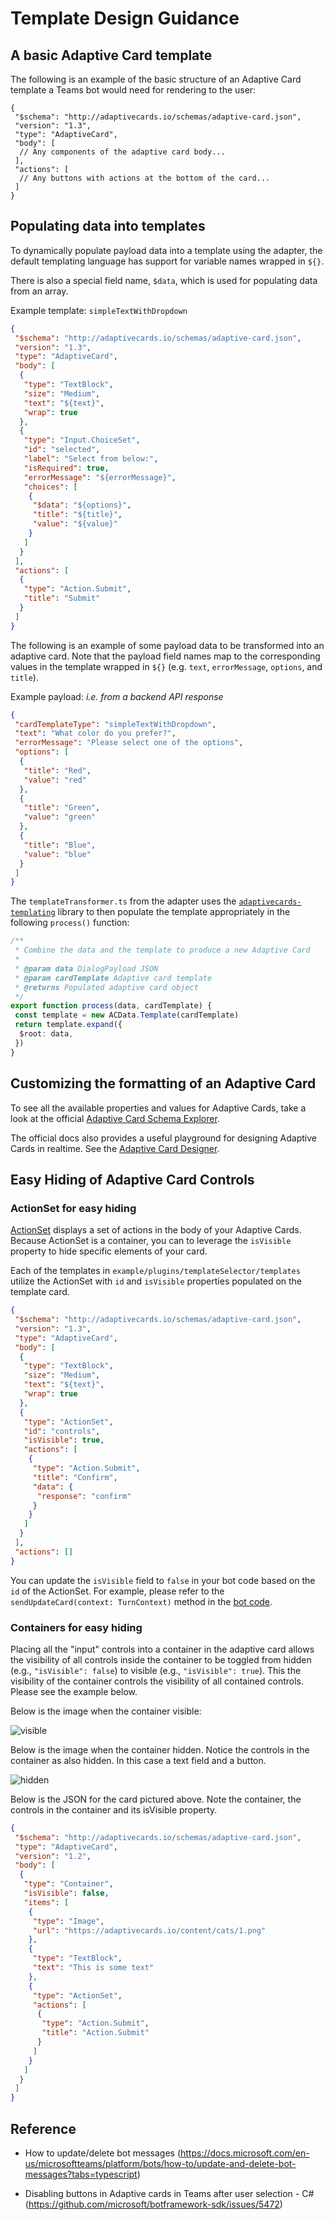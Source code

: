 # Template Design Guidance

## A basic Adaptive Card template

The following is an example of the basic structure of an Adaptive Card template a Teams bot would need for rendering to the user:

```jsonc
{
 "$schema": "http://adaptivecards.io/schemas/adaptive-card.json",
 "version": "1.3",
 "type": "AdaptiveCard",
 "body": [
  // Any components of the adaptive card body...
 ],
 "actions": [
  // Any buttons with actions at the bottom of the card...
 ]
}
```

## Populating data into templates

To dynamically populate payload data into a template using the adapter, the default templating language has support for variable names wrapped in `${}`.

There is also a special field name, `$data`, which is used for populating data from an array.

Example template: `simpleTextWithDropdown`

```json
{
 "$schema": "http://adaptivecards.io/schemas/adaptive-card.json",
 "version": "1.3",
 "type": "AdaptiveCard",
 "body": [
  {
   "type": "TextBlock",
   "size": "Medium",
   "text": "${text}",
   "wrap": true
  },
  {
   "type": "Input.ChoiceSet",
   "id": "selected",
   "label": "Select from below:",
   "isRequired": true,
   "errorMessage": "${errorMessage}",
   "choices": [
    {
     "$data": "${options}",
     "title": "${title}",
     "value": "${value}"
    }
   ]
  }
 ],
 "actions": [
  {
   "type": "Action.Submit",
   "title": "Submit"
  }
 ]
}
```

The following is an example of some payload data to be transformed into an adaptive card. Note that the payload field names map to the corresponding values in the template wrapped in `${}` (e.g. `text`, `errorMessage`, `options`, and `title`).

Example payload: _i.e. from a backend API response_

```json
{
 "cardTemplateType": "simpleTextWithDropdown",
 "text": "What color do you prefer?",
 "errorMessage": "Please select one of the options",
 "options": [
  {
   "title": "Red",
   "value": "red"
  },
  {
   "title": "Green",
   "value": "green"
  },
  {
   "title": "Blue",
   "value": "blue"
  }
 ]
}
```

The `templateTransformer.ts` from the adapter uses the [`adaptivecards-templating`](https://www.npmjs.com/package/adaptivecards-templating?activeTab=readme) library to then populate the template appropriately in the following `process()` function:

```ts
/**
 * Combine the data and the template to produce a new Adaptive Card
 *
 * @param data DialogPayload JSON
 * @param cardTemplate Adaptive card template
 * @returns Populated adaptive card object
 */
export function process(data, cardTemplate) {
 const template = new ACData.Template(cardTemplate)
 return template.expand({
  $root: data,
 })
}
```

## Customizing the formatting of an Adaptive Card

To see all the available properties and values for Adaptive Cards, take a look at the official [Adaptive Card Schema Explorer](https://adaptivecards.io/explorer/).

The official docs also provides a useful playground for designing Adaptive Cards in realtime. See the [Adaptive Card Designer](https://adaptivecards.io/designer/).

## Easy Hiding of Adaptive Card Controls

### ActionSet for easy hiding

[ActionSet](https://adaptivecardsci.z5.web.core.windows.net/pr/4005/explorer/ActionSet.html) displays a set of actions in the body of your Adaptive Cards. Because ActionSet is a container, you can to leverage the `isVisible` property to hide specific elements of your card.

Each of the templates in `example/plugins/templateSelector/templates` utilize the ActionSet with `id` and `isVisible` properties populated on the template card.

```json
{
 "$schema": "http://adaptivecards.io/schemas/adaptive-card.json",
 "version": "1.3",
 "type": "AdaptiveCard",
 "body": [
  {
   "type": "TextBlock",
   "size": "Medium",
   "text": "${text}",
   "wrap": true
  },
  {
   "type": "ActionSet",
   "id": "controls",
   "isVisible": true,
   "actions": [
    {
     "type": "Action.Submit",
     "title": "Confirm",
     "data": {
      "response": "confirm"
     }
    }
   ]
  }
 ],
 "actions": []
}
```

You can update the `isVisible` field to `false` in your bot code based on the `id` of the ActionSet. For example, please refer to the `sendUpdateCard(context: TurnContext)` method in the [bot code].

[bot code]: ../example/bot/bot.ts

### Containers for easy hiding

Placing all the "input" controls into a container in the adaptive card allows the visibility of all controls inside the container to be toggled from hidden (e.g., `"isVisible": false`) to visible (e.g., `"isVisible": true`). This the visibility of the container controls the visibility of all contained controls. Please see the example below.

Below is the image when the container visible:

![visible](./assets/visible.png)

Below is the image when the container hidden. Notice the controls in the container as also hidden. In this case a text field and a button.

![hidden](./assets/hidden.png)

Below is the JSON for the card pictured above. Note the container, the controls in the container and its isVisible property.

```json
{
 "$schema": "http://adaptivecards.io/schemas/adaptive-card.json",
 "type": "AdaptiveCard",
 "version": "1.2",
 "body": [
  {
   "type": "Container",
   "isVisible": false,
   "items": [
    {
     "type": "Image",
     "url": "https://adaptivecards.io/content/cats/1.png"
    },
    {
     "type": "TextBlock",
     "text": "This is some text"
    },
    {
     "type": "ActionSet",
     "actions": [
      {
       "type": "Action.Submit",
       "title": "Action.Submit"
      }
     ]
    }
   ]
  }
 ]
}
```

## Reference

- How to update/delete bot messages (<https://docs.microsoft.com/en-us/microsoftteams/platform/bots/how-to/update-and-delete-bot-messages?tabs=typescript>)

- Disabling buttons in Adaptive cards in Teams after user selection - C# (<https://github.com/microsoft/botframework-sdk/issues/5472>)
